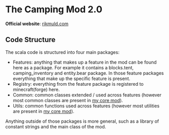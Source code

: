 The Camping Mod 2.0
===================

**Official website**: [rikmuld.com](http://rikmuld.com/camping/information)

Code Structure
--------------

The scala code is structured into four main packages:

 - Features: anything that makes up a feature in the mod can be found here as a package. For example it contains a blocks.tent, camping_inventory and entity.bear package. In those feature packages everything that make up the specific feature is present.
 - Registry: everything from the feature package is registered to minecraft(forge) here.
 - Common: common classes extended / used across features (however most common classes are present in [my core mod](https://github.com/Rikmuld/MC-RMCore)).
 - Utils: common functions used across features (however most utilities are present in [my core mod](https://github.com/Rikmuld/MC-RMCore)).

Anything outside of those packages is more general, such as a library of constant strings and the main class of the mod.